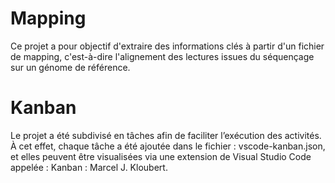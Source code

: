 # Mapping
Ce projet a pour objectif d'extraire des informations clés à partir d'un fichier de mapping, c'est-à-dire l'alignement des lectures issues du séquençage sur un génome de référence. 

# Kanban
Le projet a été subdivisé en tâches afin de faciliter l’exécution des activités. À cet effet, chaque tâche a été ajoutée dans le fichier : vscode-kanban.json, et elles peuvent être visualisées via une extension de Visual Studio Code appelée : Kanban : Marcel J. Kloubert.
